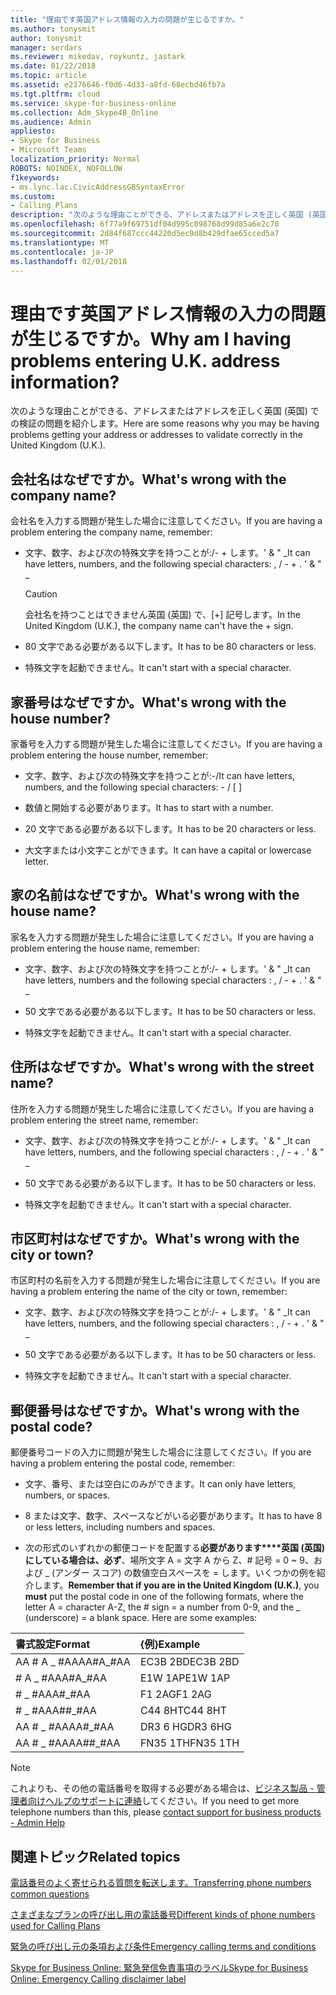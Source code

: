 ```yaml
---
title: "理由です英国アドレス情報の入力の問題が生じるですか。"
ms.author: tonysmit
author: tonysmit
manager: serdars
ms.reviewer: mikedav, roykuntz, jastark
ms.date: 01/22/2018
ms.topic: article
ms.assetid: e2376646-f0d6-4d33-a8fd-68ecbd46fb7a
ms.tgt.pltfrm: cloud
ms.service: skype-for-business-online
ms.collection: Adm_Skype4B_Online
ms.audience: Admin
appliesto:
- Skype for Business
- Microsoft Teams
localization_priority: Normal
ROBOTS: NOINDEX, NOFOLLOW
f1keywords:
- ms.lync.lac.CivicAddressGBSyntaxError
ms.custom:
- Calling Plans
description: "次のような理由ことができる、アドレスまたはアドレスを正しく英国 (英国) での検証の問題を紹介します。"
ms.openlocfilehash: 6f77a9f69751df04d995c098768d99d85a6e2c70
ms.sourcegitcommit: 2d84f687ccc44220d5ec9d8b429dfae65cced5a7
ms.translationtype: MT
ms.contentlocale: ja-JP
ms.lasthandoff: 02/01/2018
---
```

# <a name="why-am-i-having-problems-entering-uk-address-information"></a><span data-ttu-id="6e64e-p102">理由です英国アドレス情報の入力の問題が生じるですか。</span><span class="sxs-lookup"><span data-stu-id="6e64e-p102">Why am I having problems entering U.K. address information?</span></span>

<span data-ttu-id="6e64e-106">次のような理由ことができる、アドレスまたはアドレスを正しく英国 (英国) での検証の問題を紹介します。</span><span class="sxs-lookup"><span data-stu-id="6e64e-106">Here are some reasons why you may be having problems getting your address or addresses to validate correctly in the United Kingdom (U.K.).</span></span>
  
## <a name="whats-wrong-with-the-company-name"></a><span data-ttu-id="6e64e-107">会社名はなぜですか。</span><span class="sxs-lookup"><span data-stu-id="6e64e-107">What's wrong with the company name?</span></span>

<span data-ttu-id="6e64e-108">会社名を入力する問題が発生した場合に注意してください。</span><span class="sxs-lookup"><span data-stu-id="6e64e-108">If you are having a problem entering the company name, remember:</span></span>
  
- <span data-ttu-id="6e64e-p103">文字、数字、および次の特殊文字を持つことが:/- + します。' &amp; " _</span><span class="sxs-lookup"><span data-stu-id="6e64e-p103">It can have letters, numbers, and the following special characters: , / - + . ' &amp; " _</span></span> 
    
    > [!CAUTION]
    > <span data-ttu-id="6e64e-111">会社名を持つことはできません英国 (英国) で、[+] 記号します。</span><span class="sxs-lookup"><span data-stu-id="6e64e-111">In the United Kingdom (U.K.), the company name can't have the + sign.</span></span> 
  
- <span data-ttu-id="6e64e-112">80 文字である必要がある以下します。</span><span class="sxs-lookup"><span data-stu-id="6e64e-112">It has to be 80 characters or less.</span></span>
    
- <span data-ttu-id="6e64e-113">特殊文字を起動できません。</span><span class="sxs-lookup"><span data-stu-id="6e64e-113">It can't start with a special character.</span></span>
    
## <a name="whats-wrong-with-the-house-number"></a><span data-ttu-id="6e64e-114">家番号はなぜですか。</span><span class="sxs-lookup"><span data-stu-id="6e64e-114">What's wrong with the house number?</span></span>

<span data-ttu-id="6e64e-115">家番号を入力する問題が発生した場合に注意してください。</span><span class="sxs-lookup"><span data-stu-id="6e64e-115">If you are having a problem entering the house number, remember:</span></span>
  
- <span data-ttu-id="6e64e-116">文字、数字、および次の特殊文字を持つことが:-/</span><span class="sxs-lookup"><span data-stu-id="6e64e-116">It can have letters, numbers, and the following special characters: - / [ ]</span></span>
    
- <span data-ttu-id="6e64e-117">数値と開始する必要があります。</span><span class="sxs-lookup"><span data-stu-id="6e64e-117">It has to start with a number.</span></span>
    
- <span data-ttu-id="6e64e-118">20 文字である必要がある以下します。</span><span class="sxs-lookup"><span data-stu-id="6e64e-118">It has to be 20 characters or less.</span></span>
    
- <span data-ttu-id="6e64e-119">大文字または小文字ことができます。</span><span class="sxs-lookup"><span data-stu-id="6e64e-119">It can have a capital or lowercase letter.</span></span>
    
## <a name="whats-wrong-with-the-house-name"></a><span data-ttu-id="6e64e-120">家の名前はなぜですか。</span><span class="sxs-lookup"><span data-stu-id="6e64e-120">What's wrong with the house name?</span></span>

<span data-ttu-id="6e64e-121">家名を入力する問題が発生した場合に注意してください。</span><span class="sxs-lookup"><span data-stu-id="6e64e-121">If you are having a problem entering the house name, remember:</span></span>
  
- <span data-ttu-id="6e64e-p104">文字、数字、および次の特殊文字を持つことが:/- + します。' &amp; " _</span><span class="sxs-lookup"><span data-stu-id="6e64e-p104">It can have letters, numbers and the following special characters : , / - + . ' &amp; " _</span></span>
    
- <span data-ttu-id="6e64e-124">50 文字である必要がある以下します。</span><span class="sxs-lookup"><span data-stu-id="6e64e-124">It has to be 50 characters or less.</span></span>
    
- <span data-ttu-id="6e64e-125">特殊文字を起動できません。</span><span class="sxs-lookup"><span data-stu-id="6e64e-125">It can't start with a special character.</span></span>
    
## <a name="whats-wrong-with-the-street-name"></a><span data-ttu-id="6e64e-126">住所はなぜですか。</span><span class="sxs-lookup"><span data-stu-id="6e64e-126">What's wrong with the street name?</span></span>

<span data-ttu-id="6e64e-127">住所を入力する問題が発生した場合に注意してください。</span><span class="sxs-lookup"><span data-stu-id="6e64e-127">If you are having a problem entering the street name, remember:</span></span>
  
- <span data-ttu-id="6e64e-p105">文字、数字、および次の特殊文字を持つことが:/- + します。' &amp; " _</span><span class="sxs-lookup"><span data-stu-id="6e64e-p105">It can have letters, numbers, and the following special characters : , / - + . ' &amp; " _</span></span> 
    
- <span data-ttu-id="6e64e-130">50 文字である必要がある以下します。</span><span class="sxs-lookup"><span data-stu-id="6e64e-130">It has to be 50 characters or less.</span></span>
    
- <span data-ttu-id="6e64e-131">特殊文字を起動できません。</span><span class="sxs-lookup"><span data-stu-id="6e64e-131">It can't start with a special character.</span></span> 
    
## <a name="whats-wrong-with-the-city-or-town"></a><span data-ttu-id="6e64e-132">市区町村はなぜですか。</span><span class="sxs-lookup"><span data-stu-id="6e64e-132">What's wrong with the city or town?</span></span>

<span data-ttu-id="6e64e-133">市区町村の名前を入力する問題が発生した場合に注意してください。</span><span class="sxs-lookup"><span data-stu-id="6e64e-133">If you are having a problem entering the name of the city or town, remember:</span></span>
  
- <span data-ttu-id="6e64e-p106">文字、数字、および次の特殊文字を持つことが:/- + します。' &amp; " _</span><span class="sxs-lookup"><span data-stu-id="6e64e-p106">It can have letters, numbers, and the following special characters : , / - + . ' &amp; " _</span></span>
    
- <span data-ttu-id="6e64e-136">50 文字である必要がある以下します。</span><span class="sxs-lookup"><span data-stu-id="6e64e-136">It has to be 50 characters or less.</span></span>
    
- <span data-ttu-id="6e64e-137">特殊文字を起動できません。</span><span class="sxs-lookup"><span data-stu-id="6e64e-137">It can't start with a special character.</span></span> 
    
## <a name="whats-wrong-with-the-postal-code"></a><span data-ttu-id="6e64e-138">郵便番号はなぜですか。</span><span class="sxs-lookup"><span data-stu-id="6e64e-138">What's wrong with the postal code?</span></span>

<span data-ttu-id="6e64e-139">郵便番号コードの入力に問題が発生した場合に注意してください。</span><span class="sxs-lookup"><span data-stu-id="6e64e-139">If you are having a problem entering the postal code, remember:</span></span>
  
- <span data-ttu-id="6e64e-140">文字、番号、または空白にのみができます。</span><span class="sxs-lookup"><span data-stu-id="6e64e-140">It can only have letters, numbers, or spaces.</span></span>
    
- <span data-ttu-id="6e64e-141">8 または文字、数字、スペースなどがいる必要があります。</span><span class="sxs-lookup"><span data-stu-id="6e64e-141">It has to have 8 or less letters, including numbers and spaces.</span></span>
    
- <span data-ttu-id="6e64e-p107">次の形式のいずれかの郵便コードを配置する**必要があります****英国 (英国) にしている場合は、必ず**、場所文字 A = 文字 A から Z、# 記号 = 0 ~ 9、および _ (アンダー スコア) の数値空白スペースを = します。いくつかの例を紹介します。</span><span class="sxs-lookup"><span data-stu-id="6e64e-p107">**Remember that if you are in the United Kingdom (U.K.)**, you **must** put the postal code in one of the following formats, where the letter A = character A-Z, the # sign = a number from 0-9, and the _ (underscore) = a blank space. Here are some examples:</span></span>
    
|<span data-ttu-id="6e64e-144">**書式設定**</span><span class="sxs-lookup"><span data-stu-id="6e64e-144">**Format**</span></span>|<span data-ttu-id="6e64e-145">**{例}**</span><span class="sxs-lookup"><span data-stu-id="6e64e-145">**Example**</span></span>|
|:-----|:-----|
|<span data-ttu-id="6e64e-146">AA # A _ #AA</span><span class="sxs-lookup"><span data-stu-id="6e64e-146">AA#A_#AA</span></span>  <br/> |<span data-ttu-id="6e64e-147">EC3B 2BD</span><span class="sxs-lookup"><span data-stu-id="6e64e-147">EC3B 2BD</span></span>  <br/> |
|<span data-ttu-id="6e64e-148"># A _ #AA</span><span class="sxs-lookup"><span data-stu-id="6e64e-148">A#A_#AA</span></span>  <br/> |<span data-ttu-id="6e64e-149">E1W 1AP</span><span class="sxs-lookup"><span data-stu-id="6e64e-149">E1W 1AP</span></span>  <br/> |
|<span data-ttu-id="6e64e-150"># _ #AA</span><span class="sxs-lookup"><span data-stu-id="6e64e-150">A#_#AA</span></span>  <br/> |<span data-ttu-id="6e64e-151">F1 2AG</span><span class="sxs-lookup"><span data-stu-id="6e64e-151">F1 2AG</span></span>  <br/> |
|<span data-ttu-id="6e64e-152"># _ #AA</span><span class="sxs-lookup"><span data-stu-id="6e64e-152">A##_#AA</span></span>  <br/> |<span data-ttu-id="6e64e-153">C44 8HT</span><span class="sxs-lookup"><span data-stu-id="6e64e-153">C44 8HT</span></span>  <br/> |
|<span data-ttu-id="6e64e-154">AA # _ #AA</span><span class="sxs-lookup"><span data-stu-id="6e64e-154">AA#_#AA</span></span>  <br/> |<span data-ttu-id="6e64e-155">DR3 6 HG</span><span class="sxs-lookup"><span data-stu-id="6e64e-155">DR3 6HG</span></span>  <br/> |
|<span data-ttu-id="6e64e-156">AA # _ #AA</span><span class="sxs-lookup"><span data-stu-id="6e64e-156">AA##_#AA</span></span>  <br/> |<span data-ttu-id="6e64e-157">FN35 1TH</span><span class="sxs-lookup"><span data-stu-id="6e64e-157">FN35 1TH</span></span>  <br/> |

> [!NOTE]
> <span data-ttu-id="6e64e-158">これよりも、その他の電話番号を取得する必要がある場合は、[ビジネス製品 - 管理者向けヘルプのサポートに連絡](https://support.office.com/article/32a17ca7-6fa0-4870-8a8d-e25ba4ccfd4b)してください。</span><span class="sxs-lookup"><span data-stu-id="6e64e-158">If you need to get more telephone numbers than this, please [contact support for business products - Admin Help](https://support.office.com/article/32a17ca7-6fa0-4870-8a8d-e25ba4ccfd4b)</span></span>

   
## <a name="related-topics"></a><span data-ttu-id="6e64e-159">関連トピック</span><span class="sxs-lookup"><span data-stu-id="6e64e-159">Related topics</span></span>
[<span data-ttu-id="6e64e-160">電話番号のよく寄せられる質問を転送します。</span><span class="sxs-lookup"><span data-stu-id="6e64e-160">Transferring phone numbers common questions</span></span>](transferring-phone-numbers-common-questions.md)

[<span data-ttu-id="6e64e-161">さまざまなプランの呼び出し用の電話番号</span><span class="sxs-lookup"><span data-stu-id="6e64e-161">Different kinds of phone numbers used for Calling Plans</span></span>](different-kinds-of-phone-numbers-used-for-calling-plans.md)

[<span data-ttu-id="6e64e-162">緊急の呼び出し元の条項および条件</span><span class="sxs-lookup"><span data-stu-id="6e64e-162">Emergency calling terms and conditions</span></span>](emergency-calling-terms-and-conditions.md)

[<span data-ttu-id="6e64e-163">Skype for Business Online: 緊急発信免責事項のラベル</span><span class="sxs-lookup"><span data-stu-id="6e64e-163">Skype for Business Online: Emergency Calling disclaimer label</span></span>](https://go.microsoft.com/fwlink/?LinkID=692099)
